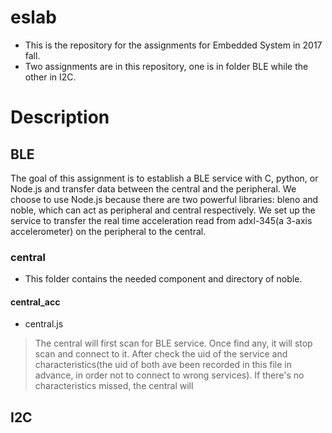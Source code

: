# eslab
* This is the repository for the assignments for Embedded System in 2017 fall.  
* Two assignments are in this repository, one is in folder BLE while the other in I2C.

# Description 
## BLE
The goal of this assignment is to establish a BLE service with C, python, or Node.js and transfer data between the central and the peripheral.  We choose to use Node.js because there are two powerful libraries: bleno and noble, which can act as peripheral and central respectively.  We set up the service to transfer the real time acceleration read from adxl-345(a 3-axis accelerometer) on the peripheral to the central.

### central
* This folder contains the needed component and directory of noble.
#### central_acc
* central.js
> The central will first scan for BLE service. Once find any, it will stop scan and connect to it. After check the uid of the service and characteristics(the uid of both ave been recorded in this file in advance, in order not to connect to wrong services). If there's no characteristics missed, the central will 





## I2C

